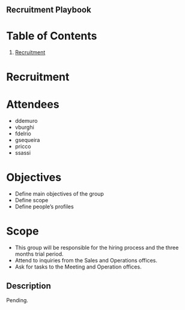 ## Recruitment Playbook

# Table of Contents

1. [Recruitment](#recruitment)

# Recruitment

# Attendees
* ddemuro
* vburghi
* fdelrio
* gsequeira
* pricco
* ssassi

# Objectives
* Define main objectives of the group
* Define scope
* Define people’s profiles

# Scope
* This group will be responsible for the hiring process and the three months trial period.
* Attend to inquiries from the Sales and Operations offices.
* Ask for tasks to the Meeting and Operation offices.

## Description

Pending.
